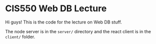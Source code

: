 # CIS550 Web DB Lecture

Hi guys! This is the code for the lecture on Web DB stuff.

The node server is in the `server/` directory and the react client is in the `client/` folder.